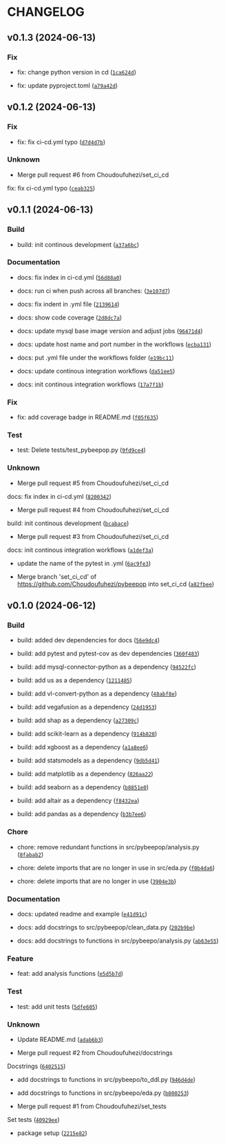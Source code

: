 # CHANGELOG



## v0.1.3 (2024-06-13)

### Fix

* fix: change python version in cd ([`1ca624d`](https://github.com/Choudoufuhezi/pybeepop/commit/1ca624d36954436d96a436f4e758fd3e1ea4a50f))

* fix: update pyproject.toml ([`a79a42d`](https://github.com/Choudoufuhezi/pybeepop/commit/a79a42dac0350b2dd8817736e26055dde1a3ccd5))


## v0.1.2 (2024-06-13)

### Fix

* fix: fix ci-cd.yml typo ([`d7d4d7b`](https://github.com/Choudoufuhezi/pybeepop/commit/d7d4d7b069b8e43a46a1023c8b9688970fb1ddb0))

### Unknown

* Merge pull request #6 from Choudoufuhezi/set_ci_cd

fix: fix ci-cd.yml typo ([`ceab325`](https://github.com/Choudoufuhezi/pybeepop/commit/ceab325ef0a579d4d3ebe87ed4a845b711206382))


## v0.1.1 (2024-06-13)

### Build

* build: init continous development ([`a37a6bc`](https://github.com/Choudoufuhezi/pybeepop/commit/a37a6bca38c42f9ae80c3d8c6efde684d099313d))

### Documentation

* docs: fix index in ci-cd.yml ([`56d88a0`](https://github.com/Choudoufuhezi/pybeepop/commit/56d88a0e9bb8e254d1078eb2106a7b6bd6ac9147))

* docs: run ci when push across all branches: ([`3e107d7`](https://github.com/Choudoufuhezi/pybeepop/commit/3e107d7ca67be9db8aa6e68dc2c381830fa8959c))

* docs: fix indent in .yml file ([`2139614`](https://github.com/Choudoufuhezi/pybeepop/commit/2139614730f7f4ada419be8027cda2abd5635d2b))

* docs: show code coverage ([`2d8dc7a`](https://github.com/Choudoufuhezi/pybeepop/commit/2d8dc7a51b22548b4de2e31b6de74c6328e85d4b))

* docs: update mysql base image version and adjust jobs ([`96471d4`](https://github.com/Choudoufuhezi/pybeepop/commit/96471d48bcfd32bf6e39b64fbfc88a6caa7980d8))

* docs: update host name and port number in the workflows ([`ecba131`](https://github.com/Choudoufuhezi/pybeepop/commit/ecba131a6871b50eb92a85c1e1aab06874f9e9d6))

* docs: put .yml file under the workflows folder ([`e19bc11`](https://github.com/Choudoufuhezi/pybeepop/commit/e19bc117083921b439d9bf24795820a652d2b3ea))

* docs: update continous integration workflows ([`da51ee5`](https://github.com/Choudoufuhezi/pybeepop/commit/da51ee5ef00aa41e3307d2ad748a17cf47d16e4a))

* docs: init continous integration workflows ([`17a7f1b`](https://github.com/Choudoufuhezi/pybeepop/commit/17a7f1bdcc094f11e73acbb332dedcf640d195a4))

### Fix

* fix: add coverage badge in README.md ([`f05f635`](https://github.com/Choudoufuhezi/pybeepop/commit/f05f635a57549086941796377ee6b1ab6ed67074))

### Test

* test: Delete tests/test_pybeepop.py ([`9fd9ce4`](https://github.com/Choudoufuhezi/pybeepop/commit/9fd9ce4d9f150b8e57b27c8fcb54342f05679a70))

### Unknown

* Merge pull request #5 from Choudoufuhezi/set_ci_cd

docs: fix index in ci-cd.yml ([`8200342`](https://github.com/Choudoufuhezi/pybeepop/commit/8200342149e46b7ba79f8bb9c4c1a869ca3dcc23))

* Merge pull request #4 from Choudoufuhezi/set_ci_cd

build: init continous development ([`bcabace`](https://github.com/Choudoufuhezi/pybeepop/commit/bcabace33d532384713d1761528ddfb46652f8dd))

* Merge pull request #3 from Choudoufuhezi/set_ci_cd

docs: init continous integration workflows ([`a1def3a`](https://github.com/Choudoufuhezi/pybeepop/commit/a1def3a909bd767db7357580680ee4199ef7b6c8))

* update the name of the pytest in .yml ([`6ac9fe3`](https://github.com/Choudoufuhezi/pybeepop/commit/6ac9fe34cde7ef5b1c4f07937316eaf6ab6c0691))

* Merge branch &#39;set_ci_cd&#39; of https://github.com/Choudoufuhezi/pybeepop into set_ci_cd ([`a82fbee`](https://github.com/Choudoufuhezi/pybeepop/commit/a82fbeeb0837f4c3efb728e1c2132c92a5a1642c))


## v0.1.0 (2024-06-12)

### Build

* build: added dev dependencies for docs ([`56e9dc4`](https://github.com/Choudoufuhezi/pybeepop/commit/56e9dc4e00ad2ecb423040b24a25300673c2d42b))

* build: add pytest and pytest-cov as dev dependencies ([`360f483`](https://github.com/Choudoufuhezi/pybeepop/commit/360f483c199c66ac8d2b41240510e3a55288ee3d))

* build: add mysql-connector-python as a dependency ([`94522fc`](https://github.com/Choudoufuhezi/pybeepop/commit/94522fc001697b299e71f11675917be9b43f184c))

* build: add us as a dependency ([`1211485`](https://github.com/Choudoufuhezi/pybeepop/commit/12114850f2935934d494931e781e4f796d26aa48))

* build: add vl-convert-python as a dependency ([`48abf8e`](https://github.com/Choudoufuhezi/pybeepop/commit/48abf8e8c03d578f040924b4a8e127c63b0b6c03))

* build: add vegafusion as a dependency ([`24d1953`](https://github.com/Choudoufuhezi/pybeepop/commit/24d1953e1e0dda29ce8412b82b3826d871237057))

* build: add shap as a dependency ([`a27309c`](https://github.com/Choudoufuhezi/pybeepop/commit/a27309c1a624427bc645d6de1c8ec44c2cd759cf))

* build: add scikit-learn as a dependency ([`914b828`](https://github.com/Choudoufuhezi/pybeepop/commit/914b828fc3496bf70346b99e118c21652ebafda8))

* build: add xgboost as a dependency ([`a1a8ee6`](https://github.com/Choudoufuhezi/pybeepop/commit/a1a8ee647d2f15cb5bebfbbb17b5485b205153ed))

* build: add statsmodels as a dependency ([`9db5d41`](https://github.com/Choudoufuhezi/pybeepop/commit/9db5d414974249072145b5e6251b31e6a9637e8c))

* build: add matplotlib as a dependency ([`826aa22`](https://github.com/Choudoufuhezi/pybeepop/commit/826aa22d56100f2bfc307e0cef166208e19efa97))

* build: add seaborn as a dependency ([`b8851e0`](https://github.com/Choudoufuhezi/pybeepop/commit/b8851e03b091e6693c7748e81f65b7d5242293da))

* build: add altair as a dependency ([`f8432ea`](https://github.com/Choudoufuhezi/pybeepop/commit/f8432ead4edd2b5fe7eb431502ff6027ddde7ba7))

* build: add pandas as a dependency ([`b3b7ee6`](https://github.com/Choudoufuhezi/pybeepop/commit/b3b7ee665a2ee09c9641ae02587ede5d6ffa6084))

### Chore

* chore: remove redundant functions in src/pybeepop/analysis.py ([`8fabab2`](https://github.com/Choudoufuhezi/pybeepop/commit/8fabab2b3c20e694c0d40ed19c40687ef12b60cb))

* chore: delete imports that are no longer in use in src/eda.py ([`f0b4da6`](https://github.com/Choudoufuhezi/pybeepop/commit/f0b4da6f37060ac66e72ff19aa7b4b5e7e463ab6))

* chore: delete imports that are no longer in use ([`3904e3b`](https://github.com/Choudoufuhezi/pybeepop/commit/3904e3b54f3e5f4861c084abdfbf6fd6fd33f4e6))

### Documentation

* docs: updated readme and example ([`e41d91c`](https://github.com/Choudoufuhezi/pybeepop/commit/e41d91cc416a00c6ad2a0734534af39a29cf512e))

* docs: add docstrings to src/pybeepop/clean_data.py ([`202b9be`](https://github.com/Choudoufuhezi/pybeepop/commit/202b9bee78ce3d21bbdc3656b6b12b92a58e0800))

* docs: add docstrings to functions in src/pybeepo/analysis.py ([`ab63e55`](https://github.com/Choudoufuhezi/pybeepop/commit/ab63e55f825478ba69969a153eb3893e16aee5e0))

### Feature

* feat: add analysis functions ([`e5d5b7d`](https://github.com/Choudoufuhezi/pybeepop/commit/e5d5b7de1229f4037400fd7e2cc79839573cb7d3))

### Test

* test: add unit tests ([`5dfe605`](https://github.com/Choudoufuhezi/pybeepop/commit/5dfe605e6df2ae123bcc4a8f36eb359e6bb269cb))

### Unknown

* Update README.md ([`adab6b3`](https://github.com/Choudoufuhezi/pybeepop/commit/adab6b3de7ea597bf9ba3dd67e2287be54ba704a))

* Merge pull request #2 from Choudoufuhezi/docstrings

Docstrings ([`6402515`](https://github.com/Choudoufuhezi/pybeepop/commit/64025153488ab70deb8cfcbba5b5a72f6d12891b))

* add docstrings to functions in src/pybeepo/to_ddl.py ([`946d4de`](https://github.com/Choudoufuhezi/pybeepop/commit/946d4de1e5057130d8741c09b34189ebb3edd747))

* add docstrings to functions in src/pybeepo/eda.py ([`b800253`](https://github.com/Choudoufuhezi/pybeepop/commit/b800253e8787c135f053ba71f391d1e0f253442b))

* Merge pull request #1 from Choudoufuhezi/set_tests

Set tests ([`40929ee`](https://github.com/Choudoufuhezi/pybeepop/commit/40929eebbd0ad3e11fe23f7b4282be89fa22c952))

* package setup ([`2215e82`](https://github.com/Choudoufuhezi/pybeepop/commit/2215e82b641202586c55b0ce19a27ef30efdb48f))
